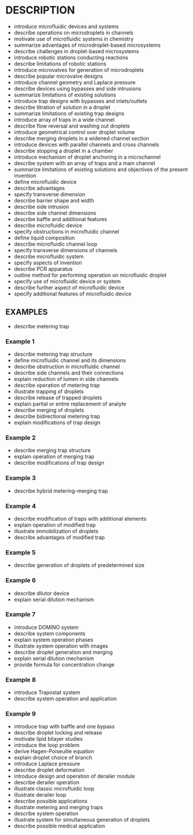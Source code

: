 # DESCRIPTION

- introduce microfluidic devices and systems
- describe operations on microdroplets in channels
- motivate use of microfluidic systems in chemistry
- summarize advantages of microdroplet-based microsystems
- describe challenges in droplet-based microsystems
- introduce robotic stations conducting reactions
- describe limitations of robotic stations
- introduce microvalves for generation of microdroplets
- describe popular microvalve designs
- introduce channel geometry and Laplace pressure
- describe devices using bypasses and side intrusions
- summarize limitations of existing solutions
- introduce trap designs with bypasses and inlets/outlets
- describe titration of solution in a droplet
- summarize limitations of existing trap designs
- introduce array of traps in a wide channel
- describe flow reversal and washing out droplets
- introduce geometrical control over droplet volume
- describe merging droplets in a widened channel section
- introduce devices with parallel channels and cross channels
- describe stopping a droplet in a chamber
- introduce mechanism of droplet anchoring in a microchannel
- describe system with an array of traps and a main channel
- summarize limitations of existing solutions and objectives of the present invention
- define microfluidic device
- describe advantages
- specify transverse dimension
- describe barrier shape and width
- describe side intrusion
- describe side channel dimensions
- describe baffle and additional features
- describe microfluidic device
- specify obstructions in microfluidic channel
- define liquid composition
- describe microfluidic channel loop
- specify transverse dimensions of channels
- describe microfluidic system
- specify aspects of invention
- describe PCR apparatus
- outline method for performing operation on microfluidic droplet
- specify use of microfluidic device or system
- describe further aspect of microfluidic device
- specify additional features of microfluidic device

## EXAMPLES

- describe metering trap

### Example 1

- describe metering trap structure
- define microfluidic channel and its dimensions
- describe obstruction in microfluidic channel
- describe side channels and their connections
- explain reduction of lumen in side channels
- describe operation of metering trap
- illustrate trapping of droplets
- describe release of trapped droplets
- explain partial or entire replacement of analyte
- describe merging of droplets
- describe bidirectional metering trap
- explain modifications of trap design

### Example 2

- describe merging trap structure
- explain operation of merging trap
- describe modifications of trap design

### Example 3

- describe hybrid metering-merging trap

### Example 4

- describe modification of traps with additional elements
- explain operation of modified trap
- illustrate immobilization of droplets
- describe advantages of modified trap

### Example 5

- describe generation of droplets of predetermined size

### Example 6

- describe dilutor device
- explain serial dilution mechanism

### Example 7

- introduce DOMINO system
- describe system components
- explain system operation phases
- illustrate system operation with images
- describe droplet generation and merging
- explain serial dilution mechanism
- provide formula for concentration change

### Example 8

- introduce Trapostat system
- describe system operation and application

### Example 9

- introduce trap with baffle and one bypass
- describe droplet locking and release
- motivate lipid bilayer studies
- introduce the loop problem
- derive Hagen-Poiseuille equation
- explain droplet choice of branch
- introduce Laplace pressure
- describe droplet deformation
- introduce design and operation of derailer module
- describe derailer operation
- illustrate classic microfluidic loop
- illustrate derailer loop
- describe possible applications
- illustrate metering and merging traps
- describe system operation
- illustrate system for simultaneous generation of droplets
- describe possible medical application

